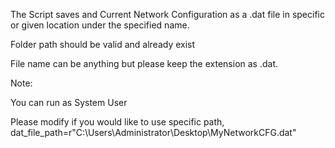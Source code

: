 The Script saves and Current Network Configuration as a .dat file in specific or given location under the specified name.

Folder path should be valid and already exist

File name can be anything but please keep the extension as .dat.

Note:

You can run as System User

 

Please modify if you would like to use specific path, dat_file_path=r"C:\Users\Administrator\Desktop\MyNetworkCFG.dat"